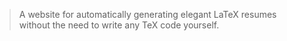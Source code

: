 

> A website for automatically generating elegant LaTeX resumes without the need to write any TeX code yourself.
